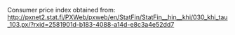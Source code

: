 Consumer price index obtained from:
http://pxnet2.stat.fi/PXWeb/pxweb/en/StatFin/StatFin__hin__khi/030_khi_tau_103.px/?rxid=2581901d-b183-4088-a14d-e8c3a4e52dd7
